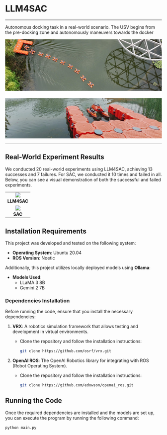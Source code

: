 # LLM4SAC
---
Autonomous docking task in a real-world scenario. The USV begins from the pre-docking zone and autonomously maneuvers towards the docker


<img src="./gif/usv_docking_mission.png" width="1000"/>


---
## Real-World Experiment Results 

We conducted 20 real-world experiments using LLM4SAC, achieving 13 successes and 7 failures. For SAC, we conducted it 10 times and failed in all. Below, you can see a visual demonstration of both the successful and failed experiments.

<table> <tr> <!-- 第一行，成功实验的 GIF --> <td align="center"> <img src="./gif/llm4sac.gif" width="800"/><br> <strong>LLM4SAC</strong> </td> </tr> <tr> <!-- 第二行，失败实验的 GIF --> <td align="center"> <img src="./gif/sac.gif" width="800"/><br> <strong>SAC</strong> </td> </tr> </table>


## Installation Requirements

This project was developed and tested on the following system:

- **Operating System**: Ubuntu 20.04
- **ROS Version**: Noetic


Additionally, this project utilizes locally deployed models using **Ollama**:

- **Models Used**:
  - LLaMA 3 8B
  - Gemini 2 7B


### Dependencies Installation

Before running the code, ensure that you install the necessary dependencies:

1. **VRX**: A robotics simulation framework that allows testing and development in virtual environments.
   - Clone the repository and follow the installation instructions:
     ```bash
     git clone https://github.com/osrf/vrx.git
     ```

2. **OpenAI ROS**: The OpenAI Robotics library for integrating with ROS (Robot Operating System).
   - Clone the repository and follow the installation instructions:
     ```bash
     git clone https://github.com/edowson/openai_ros.git
     ```

## Running the Code

Once the required dependencies are installed and the models are set up, you can execute the program by running the following command:

```bash
python main.py
```

